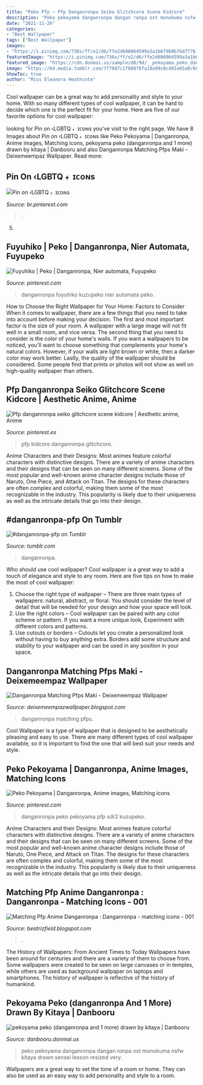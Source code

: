 ```yaml
---
title: "Peko Pfp ~ Pfp Danganronpa Seiko Glitchcore Scene Kidcore"
description: "Peko pekoyama danganronpa dangan ronpa ost monokuma nsfw kitaya drawn sensei lesson resized very"
date: "2021-11-26"
categories:
- "Best Wallpaper"
tags: ["Best Wallpaper"]
images:
- "https://i.pinimg.com/736x/ff/e2/d6/ffe2d606064599a3a1b6f9b0b7bd7f76.jpg"
featuredImage: "https://i.pinimg.com/736x/ff/e2/d6/ffe2d606064599a3a1b6f9b0b7bd7f76.jpg"
featured_image: "https://cdn.donmai.us/sample/d8/9d/__pekoyama_peko_danganronpa_and_1_more_drawn_by_kitaya__sample-d89d876245a1ab7d443029d71239b710.jpg"
image: "https://64.media.tumblr.com/7f7087c1f600f8fa10a99c8cd01e65a0/687e192f23bdbcd1-f2/s1280x1920/233c0fac2e04f93ce720f5e8eec445e9b480271f.jpg"
ShowToc: true
author: "Miss Eleanora Heathcote"
---
```



Cool wallpaper can be a great way to add personality and style to your home. With so many different types of cool wallpaper, it can be hard to decide which one is the perfect fit for your home. Here are five of our favorite options for cool wallpaper: 

	

		
looking for Pin on ‹LGBTQ﹢ ɪᴄᴏɴs you've visit to the right page. We have 8 Images about Pin on ‹LGBTQ﹢ ɪᴄᴏɴs like Peko Pekoyama | Danganronpa, Anime images, Matching icons, pekoyama peko (danganronpa and 1 more) drawn by kitaya | Danbooru and also Danganronpa Matching Pfps Maki - Deixemeempaz Wallpaper. Read more:
		
    
## Pin On ‹LGBTQ﹢ ɪᴄᴏɴs

<img loading=lazy src="https://i.pinimg.com/736x/a4/e4/4b/a4e44b4a7ad51f6a05bcd9751850a89c.jpg" onerror="this.onerror=null;this.src='https://tse2.mm.bing.net/th?id=OIP.hSECXKIvods07TPX_2_9XAHaHa&amp;pid=15.1';" alt="Pin on ‹LGBTQ﹢ ɪᴄᴏɴs">

_Source: br.pinterest.com_

>. 

	

5.

    
## Fuyuhiko | Peko | Danganronpa, Nier Automata, Fuyupeko

<img loading=lazy src="https://i.pinimg.com/736x/59/a5/c8/59a5c81232976576f1042a342b8a7a4b.jpg" onerror="this.onerror=null;this.src='https://tse4.mm.bing.net/th?id=OIP.h-5bbe9KTrYhXIg3OMRpJAHaJF&amp;pid=15.1';" alt="Fuyuhiko | Peko | Danganronpa, Nier automata, Fuyupeko">

_Source: pinterest.com_

>danganronpa fuyuhiko kuzupeko nier automata peko. 

	

How to Choose the Right Wallpaper for Your Home: Factors to Consider
When it comes to wallpaper, there are a few things that you need to take into account before making your decision. The first and most important factor is the size of your room. A wallpaper with a large image will not fit well in a small room, and vice versa. 
The second thing that you need to consider is the color of your home's walls. If you want a wallpapers to be noticed, you'll want to choose something that complements your home's natural colors. However, if your walls are light brown or white, then a darker color may work better. 
Lastly, the quality of the wallpaper should be considered. Some people find that prints or photos will not show as well on high-quality wallpaper than others.

    
## Pfp Danganronpa Seiko Glitchcore Scene Kidcore | Aesthetic Anime, Anime

<img loading=lazy src="https://i.pinimg.com/736x/89/fa/8e/89fa8e8d5abab9af93927569ce19146f.jpg" onerror="this.onerror=null;this.src='https://tse3.mm.bing.net/th?id=OIP.Q6kjPT9sRvw8EYHGRkHEqAHaHa&amp;pid=15.1';" alt="Pfp danganronpa seiko glitchcore scene kidcore | Aesthetic anime, Anime">

_Source: pinterest.es_

>pfp kidcore danganronpa glitchcore. 

	

Anime Characters and their Designs: Most animes feature colorful characters with distinctive designs.
There are a variety of anime characters and their designs that can be seen on many different screens. Some of the most popular and well-known anime character designs include those of Naruto, One Piece, and Attack on Titan. The designs for these characters are often complex and colorful, making them some of the most recognizable in the industry. This popularity is likely due to their uniqueness as well as the intricate details that go into their design.

    
## #danganronpa-pfp On Tumblr

<img loading=lazy src="https://64.media.tumblr.com/7f7087c1f600f8fa10a99c8cd01e65a0/687e192f23bdbcd1-f2/s1280x1920/233c0fac2e04f93ce720f5e8eec445e9b480271f.jpg" onerror="this.onerror=null;this.src='https://tse4.mm.bing.net/th?id=OIP.W1EyAEsSFJ5qCyipf6vbxwHaEe&amp;pid=15.1';" alt="#danganronpa-pfp on Tumblr">

_Source: tumblr.com_

>danganronpa. 

	

Who should use cool wallpaper?
Cool wallpaper is a great way to add a touch of elegance and style to any room. Here are five tips on how to make the most of cool wallpaper: 
1) Choose the right type of wallpaper – There are three main types of wallpapers: natural, abstract, or floral. You should consider the level of detail that will be needed for your design and how your space will look. 
2) Use the right colors – Cool wallpaper can be paired with any color scheme or pattern. If you want a more unique look, Experiment with different colors and patterns. 
3) Use cutouts or borders – Cutouts let you create a personalized look without having to buy anything extra. Borders add some structure and stability to your wallpaper and can be used in any position in your space.

    
## Danganronpa Matching Pfps Maki - Deixemeempaz Wallpaper

<img loading=lazy src="https://pm1.narvii.com/6693/7ba512ee44469003aa9f8c59240f63b0959c1695_hq.jpg" onerror="this.onerror=null;this.src='https://tse2.mm.bing.net/th?id=OIP.kmSj4Tg2gMpe-2b9uLy9rgHaDt&amp;pid=15.1';" alt="Danganronpa Matching Pfps Maki - Deixemeempaz Wallpaper">

_Source: deixemeempazwallpaper.blogspot.com_

>danganronpa matching pfps. 

	

Cool Wallpaper is a type of wallpaper that is designed to be aesthetically pleasing and easy to use. There are many different types of cool wallpaper available, so it is important to find the one that will best suit your needs and style.

    
## Peko Pekoyama | Danganronpa, Anime Images, Matching Icons

<img loading=lazy src="https://i.pinimg.com/736x/ff/e2/d6/ffe2d606064599a3a1b6f9b0b7bd7f76.jpg" onerror="this.onerror=null;this.src='https://tse1.mm.bing.net/th?id=OIP.XVXwU18P0zIWFNY73Th70wHaHa&amp;pid=15.1';" alt="Peko Pekoyama | Danganronpa, Anime images, Matching icons">

_Source: pinterest.com_

>danganronpa peko pekoyama pfp sdr2 kuzupeko. 

	

Anime Characters and their Designs: Most animes feature colorful characters with distinctive designs.
There are a variety of anime characters and their designs that can be seen on many different screens. Some of the most popular and well-known anime character designs include those of Naruto, One Piece, and Attack on Titan. The designs for these characters are often complex and colorful, making them some of the most recognizable in the industry. This popularity is likely due to their uniqueness as well as the intricate details that go into their design.

    
## Matching Pfp Anime Danganronpa : Danganronpa - Matching Icons - 001

<img loading=lazy src="https://i.pinimg.com/736x/fb/5d/12/fb5d1220707c960a9de0f0172f66e5b8.jpg" onerror="this.onerror=null;this.src='https://tse4.mm.bing.net/th?id=OIP.iHHhnlt3VFoeEaG6zquHuQHaHa&amp;pid=15.1';" alt="Matching Pfp Anime Danganronpa : Danganronpa - matching icons - 001">

_Source: beatrizfield.blogspot.com_

>. 

	

The History of Wallpapers: From Ancient Times to Today
Wallpapers have been around for centuries and there are a variety of them to choose from. Some wallpapers were created to be seen on large canvases or in temples, while others are used as background wallpaper on laptops and smartphones. The history of wallpaper is reflective of the history of humankind.

    
## Pekoyama Peko (danganronpa And 1 More) Drawn By Kitaya | Danbooru

<img loading=lazy src="https://cdn.donmai.us/sample/d8/9d/__pekoyama_peko_danganronpa_and_1_more_drawn_by_kitaya__sample-d89d876245a1ab7d443029d71239b710.jpg" onerror="this.onerror=null;this.src='https://tse3.mm.bing.net/th?id=OIP.tIhymmaGh5pjelgTURE2eQHaHa&amp;pid=15.1';" alt="pekoyama peko (danganronpa and 1 more) drawn by kitaya | Danbooru">

_Source: danbooru.donmai.us_

>peko pekoyama danganronpa dangan ronpa ost monokuma nsfw kitaya drawn sensei lesson resized very. 

	

Wallpapers are a great way to set the tone of a room or home. They can also be used as an easy way to add personality and style to a room.

